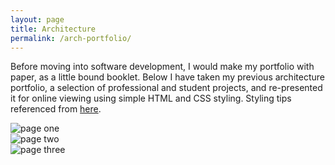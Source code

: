 ```yaml
---
layout: page
title: Architecture
permalink: /arch-portfolio/
---
```


Before moving into software development, I would make my portfolio with paper, as a little bound booklet. Below I have taken my previous architecture portfolio, a selection of professional and student projects, and re-presented it for online viewing using simple HTML and CSS styling. Styling tips referenced from [here](https://codepen.io/lynnandtonic/pen/PoZpjOr).

<div>

  <div class="card">
    <div class="pink portfoliopage">
      <img src="../public/pages/1.png" alt="page one" />
    </div>
  </div>

  <div class="card pink portfoliopage">
    <img src="../public/pages/2.png" alt="page two" />
  </div>

  <div class="card portfoliopage pink">
    <img src="../public/pages/3.png" alt="page three" />
  </div>

</div>